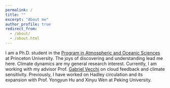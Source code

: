 ```yaml
---
permalink: /
title: ""
excerpt: "About me"
author_profile: true
redirect_from: 
  - /about/
  - /about.html
---
```


I am a Ph.D. student in the [Program in Atmospheric and Oceanic Sciences](https://aos.princeton.edu/) at Princeton University. The joys of discovering and understanding lead me here. Climate dynamics are my general research interest. Currently, I am working with my advisor Prof. [Gabriel Vecchi](https://vecchi.princeton.edu/) on cloud feedback and climate sensitivity. Previously, I have worked on Hadley circulation and its expansion with Prof. Yongyun Hu and Xinyu Wen at Peking University. 

